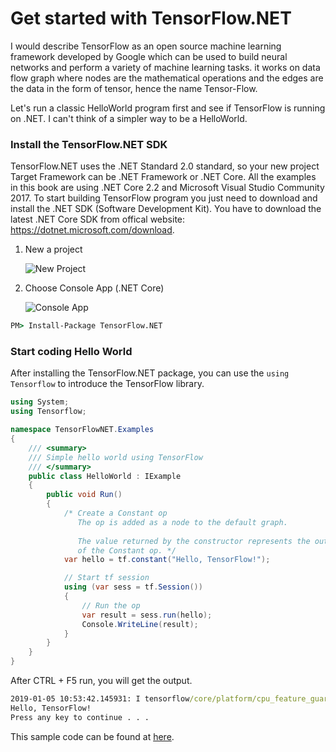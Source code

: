 # 	Get started with TensorFlow.NET

I would describe TensorFlow as an open source machine learning framework developed by Google which can be used to build neural networks and perform a variety of machine learning tasks. it works on data flow graph where nodes are the mathematical operations and the edges are the data in the form of tensor, hence the name Tensor-Flow. 



Let's run a classic HelloWorld program first and see if TensorFlow is running on .NET. I can't think of a simpler way to be a HelloWorld.



### Install the TensorFlow.NET SDK

TensorFlow.NET uses the .NET Standard 2.0 standard, so your new project Target Framework can be .NET Framework or .NET Core.  All the examples in this book are using .NET Core 2.2 and Microsoft Visual Studio Community 2017. To start building TensorFlow program you just need to download and install the .NET SDK (Software Development Kit). You have to download the latest .NET Core SDK from offical website: https://dotnet.microsoft.com/download.



1. New a project

   ![New Project](_static/new-project.png)

2. Choose Console App (.NET Core)

   ![Console App](_static/new-project-console.png)



```cmd
PM> Install-Package TensorFlow.NET
```

### Start coding Hello World

After installing the TensorFlow.NET package, you can use the `using Tensorflow` to introduce the TensorFlow library.



```csharp
using System;
using Tensorflow;

namespace TensorFlowNET.Examples
{
    /// <summary>
    /// Simple hello world using TensorFlow
    /// </summary>
    public class HelloWorld : IExample
    {
        public void Run()
        {
            /* Create a Constant op
               The op is added as a node to the default graph.
            
               The value returned by the constructor represents the output
               of the Constant op. */
            var hello = tf.constant("Hello, TensorFlow!");

            // Start tf session
            using (var sess = tf.Session())
            {
                // Run the op
                var result = sess.run(hello);
                Console.WriteLine(result);
            }
        }
    }
}
```
After CTRL + F5 run, you will get the output.
```cmd
2019-01-05 10:53:42.145931: I tensorflow/core/platform/cpu_feature_guard.cc:141] Your CPU supports instructions that this TensorFlow binary was not compiled to use: AVX2
Hello, TensorFlow!
Press any key to continue . . .
```

This sample code can be found at [here](https://github.com/SciSharp/SciSharp-Stack-Examples/blob/master/src/TensorFlowNET.Examples/HelloWorld.cs).

